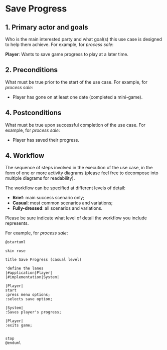 # Save Progress

## 1. Primary actor and goals
Who is the main interested party and what goal(s) this use case is designed to help them achieve. For example, for _process sale_:

__Player__: Wants to save game progress to play at a later time. 


## 2. Preconditions

What must be true prior to the start of the use case.
For example, for _process sale_:

* Player has gone on at least one date (completed a mini-game).

## 4. Postconditions

What must be true upon successful completion of the use case.
For example, for _process sale_:

* Player has saved their progress.

## 4. Workflow

The sequence of steps involved in the execution of the use case, in the form of one or more activity diagrams (please feel free to decompose into multiple diagrams for readability).

The workflow can be specified at different levels of detail:

* __Brief__: main success scenario only;
* __Casual__: most common scenarios and variations;
* __Fully-dressed__: all scenarios and variations.

Please be sure indicate what level of detail the workflow you include represents.

For example, for _process sale_:

```plantuml
@startuml

skin rose

title Save Progress (casual level)

'define the lanes
|#application|Player|
|#implementation|System|

|Player|
start
:press menu options;
:selects save option;

|System|
:Saves player's progress;

|Player|
:exits game;


stop
@enduml
